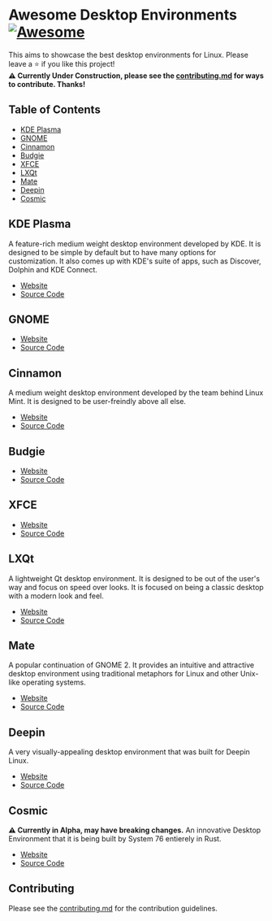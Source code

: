 # Awesome Desktop Environments [![Awesome](https://awesome.re/badge.svg)](https://awesome.re)
This aims to showcase the best desktop environments for Linux. Please leave a ⭐ if you like this project!  
**⚠️ Currently Under Construction, please see the [contributing.md](https://github.com/Inhishonor/awesome-desktop-environments/blob/main/contributing.md) for ways to contribute. Thanks!**
## Table of Contents
* [KDE Plasma](#kde-plasma) 
* [GNOME](#gnome) 
* [Cinnamon](#cinnamon) 
* [Budgie](#budgie) 
* [XFCE](#xfce) 
* [LXQt](#lxqt) 
* [Mate](#mate) 
* [Deepin](#deepin) 
* [Cosmic](#cosmic) 
## KDE Plasma
A feature-rich medium weight desktop environment developed by KDE. It is designed to be simple by default but to have many options for customization. It also comes up with KDE's suite of apps, such as Discover, Dolphin and KDE Connect.
* [Website](https://kde.org/plasma-desktop/)
* [Source Code](https://invent.kde.org/plasma)
## GNOME  
* [Website](https://www.gnome.org/)
* [Source Code](https://gitlab.gnome.org/GNOME)
## Cinnamon  
A medium weight desktop environment developed by the team behind Linux Mint. It is designed to be user-freindly above all else.
* [Website](https://projects.linuxmint.com/cinnamon/)
* [Source Code](https://github.com/linuxmint/cinnamon)
## Budgie  
* [Website](https://buddiesofbudgie.org/)
* [Source Code](https://github.com/BuddiesOfBudgie/budgie-desktop)
## XFCE  
* [Website](https://www.xfce.org/)
* [Source Code](https://gitlab.xfce.org/xfce)
## LXQt  
A lightweight Qt desktop environment. It is designed to be out of the user's way and focus on speed over looks. It is focused on being a classic desktop with a modern look and feel.
* [Website](https://lxqt-project.org/)
* [Source Code](https://github.com/lxqt/lxqt)
## Mate  
A popular continuation of GNOME 2. It provides an intuitive and attractive desktop environment using traditional metaphors for Linux and other Unix-like operating systems.
* [Website](https://mate-desktop.com/)
* [Source Code](https://github.com/mate-desktop)
## Deepin  
A very visually-appealing desktop environment that was built for Deepin Linux.
* [Website](https://www.deepin.org/en/dde/)
* [Source Code]()
## Cosmic
**⚠️ Currently in Alpha, may have breaking changes.** An innovative Desktop Environment that it is being built by System 76 entierely in Rust.
* [Website](https://system76.com/cosmic/.)
* [Source Code](https://github.com/pop-os/cosmic-epoch)
## Contributing
Please see the [contributing.md](https://github.com/Inhishonor/awesome-desktop-environments/blob/main/contributing.md) for the contribution guidelines.

